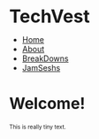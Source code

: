 <!DOCTYPE html>
<html>
	<head>
		<font size = "6"><b>TechVest</b></font>
	</head>
	<body>
		<nav>
    		<ul>
        		<li><a href="/Home">Home</a></li>
	        	<li><a href="/AboutUs">About</a></li>
        		<li><a href="/BreakDowns">BreakDowns</a></li>
        		<li><a href="/JamSeshs">JamSeshs</a></li>
    		</ul>
		</nav>
		<div class="container">
    		<div class="blurb">
        		<h1>Welcome!</h1>
			

</html>

  <font size="1">This is really tiny text.</font>
